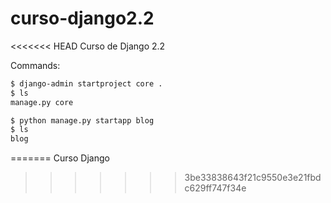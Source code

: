 # curso-django2.2
<<<<<<< HEAD
Curso de Django 2.2


Commands:

```bash
$ django-admin startproject core .
$ ls
manage.py core
```

```bash
$ python manage.py startapp blog
$ ls
blog
```
=======
Curso Django
>>>>>>> 3be33838643f21c9550e3e21fbdc629ff747f34e
